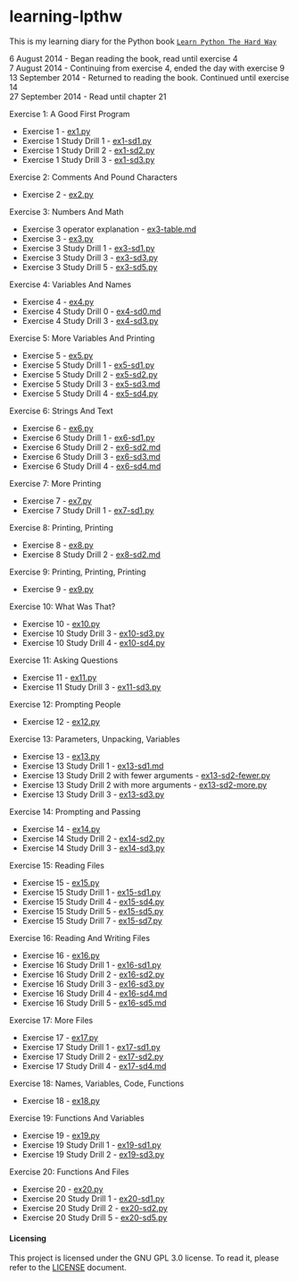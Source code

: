 learning-lpthw
==============

This is my learning diary for the Python book [`Learn Python The Hard Way`](http://learnpythonthehardway.org/book/)

6 August 2014 - Began reading the book, read until exercise 4  
7 August 2014 - Continuing from exercise 4, ended the day with exercise 9  
13 September 2014 - Returned to reading the book. Continued until exercise 14  
27 September 2014 - Read until chapter 21

Exercise 1: A Good First Program
- Exercise 1 - [ex1.py](ex01/ex1.py)
- Exercise 1 Study Drill 1 - [ex1-sd1.py](ex01/ex1-sd1.py)
- Exercise 1 Study Drill 2 - [ex1-sd2.py](ex01/ex1-sd2.py)
- Exercise 1 Study Drill 3 - [ex1-sd3.py](ex01/ex1-sd3.py)

Exercise 2: Comments And Pound Characters
- Exercise 2 - [ex2.py](ex02/ex2.py)

Exercise 3: Numbers And Math
- Exercise 3 operator explanation - [ex3-table.md](ex03/ex3-table.md)
- Exercise 3 - [ex3.py](ex03/ex3.py)
- Exercise 3 Study Drill 1 - [ex3-sd1.py](ex03/ex3-sd1.py)
- Exercise 3 Study Drill 3 - [ex3-sd3.py](ex03/ex3-sd3.py)
- Exercise 3 Study Drill 5 - [ex3-sd5.py](ex03/ex3-sd5.py)

Exercise 4: Variables And Names
- Exercise 4 - [ex4.py](ex04/ex4.py)
- Exercise 4 Study Drill 0 - [ex4-sd0.md](ex04/ex4-sd0.md)
- Exercise 4 Study Drill 3 - [ex4-sd3.py](ex04/ex4-sd3.py)

Exercise 5: More Variables And Printing
- Exercise 5 - [ex5.py](ex05/ex5.py)
- Exercise 5 Study Drill 1 - [ex5-sd1.py](ex05/ex5-sd1.py)
- Exercise 5 Study Drill 2 - [ex5-sd2.py](ex05/ex5-sd2.py)
- Exercise 5 Study Drill 3 - [ex5-sd3.md](ex05/ex5-sd3.md)
- Exercise 5 Study Drill 4 - [ex5-sd4.py](ex05/ex5-sd4.py)

Exercise 6: Strings And Text
- Exercise 6 - [ex6.py](ex06/ex6.py)
- Exercise 6 Study Drill 1 - [ex6-sd1.py](ex06/ex6-sd1.py)
- Exercise 6 Study Drill 2 - [ex6-sd2.md](ex06/ex6-sd2.md)
- Exercise 6 Study Drill 3 - [ex6-sd3.md](ex06/ex6-sd3.md)
- Exercise 6 Study Drill 4 - [ex6-sd4.md](ex06/ex6-sd4.md)

Exercise 7: More Printing
- Exercise 7 - [ex7.py](ex07/ex7.py)
- Exercise 7 Study Drill 1 - [ex7-sd1.py](ex07/ex7-sd1.py)

Exercise 8: Printing, Printing
- Exercise 8 - [ex8.py](ex08/ex8.py)
- Exercise 8 Study Drill 2 - [ex8-sd2.md](ex08/ex8-sd2.md)

Exercise 9: Printing, Printing, Printing
- Exercise 9 - [ex9.py](ex09/ex9.py)

Exercise 10: What Was That?
- Exercise 10 - [ex10.py](ex10/ex10.py)
- Exercise 10 Study Drill 3 - [ex10-sd3.py](ex10/ex10-sd3.py)
- Exercise 10 Study Drill 4 - [ex10-sd4.py](ex10/ex10-sd4.py)

Exercise 11: Asking Questions
- Exercise 11 - [ex11.py](ex11/ex11.py)
- Exercise 11 Study Drill 3 - [ex11-sd3.py](ex11/ex11-sd3.py)

Exercise 12: Prompting People
- Exercise 12 - [ex12.py](ex12/ex12.py)

Exercise 13: Parameters, Unpacking, Variables
- Exercise 13 - [ex13.py](ex13/ex13.py)
- Exercise 13 Study Drill 1 - [ex13-sd1.md](ex13/ex13-sd1.md)
- Exercise 13 Study Drill 2 with fewer arguments - [ex13-sd2-fewer.py](ex13/ex13-sd2-fewer.py)
- Exercise 13 Study Drill 2 with more arguments - [ex13-sd2-more.py](ex13/ex13-sd2-more.py)
- Exercise 13 Study Drill 3 - [ex13-sd3.py](ex13/ex13-sd3.py)

Exercise 14: Prompting and Passing
- Exercise 14 - [ex14.py](ex14/ex14.py)
- Exercise 14 Study Drill 2 - [ex14-sd2.py](ex14/ex14-sd2.py)
- Exercise 14 Study Drill 3 - [ex14-sd3.py](ex14/ex14-sd3.py)

Exercise 15: Reading Files
- Exercise 15 - [ex15.py](ex15/ex15.py)
- Exercise 15 Study Drill 1 - [ex15-sd1.py](ex15/ex15-sd1.py)
- Exercise 15 Study Drill 4 - [ex15-sd4.py](ex15/ex15-sd4.py)
- Exercise 15 Study Drill 5 - [ex15-sd5.py](ex15/ex15-sd5.py)
- Exercise 15 Study Drill 7 - [ex15-sd7.py](ex15/ex15-sd7.py)

Exercise 16: Reading And Writing Files
- Exercise 16 - [ex16.py](ex16/ex16.py)
- Exercise 16 Study Drill 1 - [ex16-sd1.py](ex16/ex16-sd1.py)
- Exercise 16 Study Drill 2 - [ex16-sd2.py](ex16/ex16-sd2.py)
- Exercise 16 Study Drill 3 - [ex16-sd3.py](ex16/ex16-sd3.py)
- Exercise 16 Study Drill 4 - [ex16-sd4.md](ex16/ex16-sd4.md)
- Exercise 16 Study Drill 5 - [ex16-sd5.md](ex16/ex16-sd5.md)

Exercise 17: More Files
- Exercise 17 - [ex17.py](ex17/ex17.py)
- Exercise 17 Study Drill 1 - [ex17-sd1.py](ex17/ex17-sd1.py)
- Exercise 17 Study Drill 2 - [ex17-sd2.py](ex17/ex17-sd2.py)
- Exercise 17 Study Drill 4 - [ex17-sd4.md](ex17/ex17-sd4.md)

Exercise 18: Names, Variables, Code, Functions
- Exercise 18 - [ex18.py](ex18/ex18.py)

Exercise 19: Functions And Variables
- Exercise 19 - [ex19.py](ex19/ex19.py)
- Exercise 19 Study Drill 1 - [ex19-sd1.py](ex19/ex19-sd1.py)
- Exercise 19 Study Drill 2 - [ex19-sd3.py](ex19/ex19-sd3.py)

Exercise 20: Functions And Files
- Exercise 20 - [ex20.py](ex20/ex20.py)
- Exercise 20 Study Drill 1 - [ex20-sd1.py](ex20/ex20-sd1.py)
- Exercise 20 Study Drill 2 - [ex20-sd2.py](ex20/ex20-sd2.py)
- Exercise 20 Study Drill 5 - [ex20-sd5.py](ex20/ex20-sd5.py)

#### Licensing
This project is licensed under the GNU GPL 3.0 license. To read it, please
refer to the [LICENSE](LICENSE) document.
